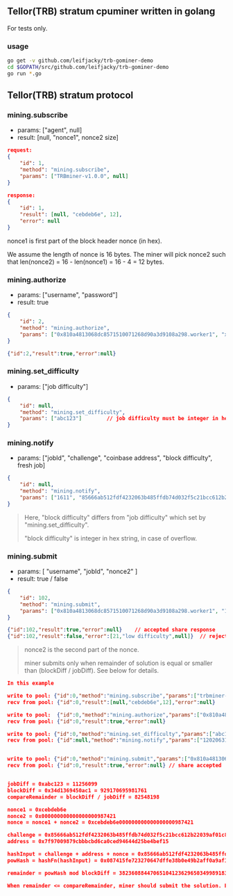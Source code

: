 ## Tellor(TRB) stratum cpuminer written in golang 

For tests only.

### usage

```bash
go get -v github.com/leifjacky/trb-gominer-demo
cd $GOPATH/src/github.com/leifjacky/trb-gominer-demo
go run *.go
```



## Tellor(TRB) stratum protocol

### mining.subscribe

- params: ["agent", null]
- result: [null, "nonce1", nonce2 size]

```json
request:
{
	"id": 1,
	"method": "mining.subscribe",
	"params": ["TRBminer-v1.0.0", null]
}

response:
{
	"id": 1,
	"result": [null, "cebdeb6e", 12],
	"error": null
}
```

nonce1 is first part of the block header nonce (in hex).

We assume the length of nonce is 16 bytes. The miner will pick nonce2 such that len(nonce2) = 16 - len(nonce1) = 16 - 4 = 12 bytes.



### mining.authorize

- params: ["username", "password"]
- result: true

```json
{
	"id": 2,
	"method": "mining.authorize",
	"params": ["0x810a4813068dc8571510071268d90a3d9108a298.worker1", "x"]
}

{"id":2,"result":true,"error":null}
```



### mining.set_difficulty

- params: ["job difficulty"]

```json
{
	"id": null,
	"method": "mining.set_difficulty",
	"params": ["abc123"]		// job difficulty must be integer in hex string, in case of overflow
}
```



### mining.notify

- params: ["jobId", "challenge", "coinbase address", "block difficulty", fresh job]

```json
{
	"id": null,
	"method": "mining.notify",
	"params": ["1611", "85666ab512fdf4232063b485ffdb74d032f5c21bcc612b22039af01c805077b2", "7f97009879cbbbcbd6ca0ced94644d25be4bef15", "2f9da8e112a63", true]
}
```

>Here, "block difficulty" differs from "job difficulty" which set by "mining.set_difficulty". 
>
>"block difficulty" is integer in hex string, in case of overflow.



### mining.submit

- params: [ "username", "jobId", "nonce2" ]
- result: true / false

```json
{
	"id": 102,
	"method": "mining.submit",
	"params": ["0x810a4813068dc8571510071268d90a3d9108a298.worker1", "1611", "000000000000000000114026"]
}

{"id":102,"result":true,"error":null}    // accepted share response
{"id":102,"result":false,"error":[21,"low difficulty",null]}  // rejected share response
```

> nonce2 is the second part of the nonce. 
>
> miner submits only when remainder of solution is equal or smaller than (blockDiff / jobDiff). See below for details.





```json
In this example

write to pool: {"id":0,"method":"mining.subscribe","params":["trbminer-v1.0.0",null]}
recv from pool: {"id":0,"result":[null,"cebdeb6e",12],"error":null}

write to pool:  {"id":0,"method":"mining.authorize","params":["0x810a4813068dc8571510071268d90a3d9108a298.worker1","x"]}
recv from pool: {"id":0,"result":true,"error":null}

write to pool: {"id":0,"method":"mining.set_difficulty","params":["abc123"]} // job difficulty set to: 11256099
recv from pool: {"id":null,"method":"mining.notify","params":["12020631","85666ab512fdf4232063b485ffdb74d032f5c21bcc612b22039af01c80500371","7f97009879cbbbcbd6ca0ced94644d25be4bef15","34d1369450ac1",true]} // block difficulty 929170695981761


write to pool: {"id":0,"method":"mining.submit","params":["0x810a4813068dc8571510071268d90a3d9108a298.worker1","12020631","000000000000000000987421"]} // share found: "000000000000000000987421"
recv from pool: {"id":0,"result":true,"error":null} // share accepted


jobDiff = 0xabc123 = 11256099
blockDiff = 0x34d1369450ac1 = 929170695981761
compareRemainder = blockDiff / jobDiff = 82548198

nonce1 = 0xcebdeb6e
nonce2 = 0x000000000000000000987421
nonce = nonce1 + nonce2 = 0xcebdeb6e000000000000000000987421

challenge = 0x85666ab512fdf4232063b485ffdb74d032f5c21bcc612b22039af01c80500371
address = 0x7f97009879cbbbcbd6ca0ced94644d25be4bef15

hashInput = challenge + address + nonce = 0x85666ab512fdf4232063b485ffdb74d032f5c21bcc612b22039af01c805003717f97009879cbbbcbd6ca0ced94644d25be4bef15cebdeb6e000000000000000000987421
powHash = hashFn(hashInput) = 0x087415fe723270647dffe38b0e49b2aff0a9af10dc5e5f472558cd53aa16c15f

remainder = powHash mod blockDiff = 3823608844706510412362965034998918316694949240729139028435068128922200097119 mod 929170695981761 = 76978914

When remainder <= compareRemainder, miner should submit the solution. Pool accepts this as a valid share.
```
